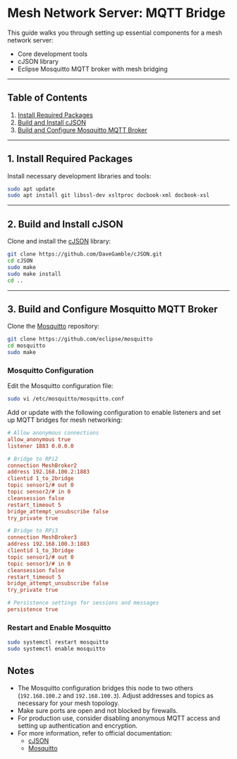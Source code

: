 # Mesh Network Server: MQTT Bridge

This guide walks you through setting up essential components for a mesh network server:
- Core development tools
- cJSON library
- Eclipse Mosquitto MQTT broker with mesh bridging

---

## Table of Contents

1. [Install Required Packages](#1-install-required-packages)
2. [Build and Install cJSON](#2-build-and-install-cjson)
3. [Build and Configure Mosquitto MQTT Broker](#3-build-and-configure-mosquitto-mqtt-broker)

---

## 1. Install Required Packages

Install necessary development libraries and tools:

```bash
sudo apt update
sudo apt install git libssl-dev xsltproc docbook-xml docbook-xsl
```

---

## 2. Build and Install cJSON

Clone and install the [cJSON](https://github.com/DaveGamble/cJSON) library:

```bash
git clone https://github.com/DaveGamble/cJSON.git
cd cJSON
sudo make
sudo make install
cd ..
```

---

## 3. Build and Configure Mosquitto MQTT Broker

Clone the [Mosquitto](https://github.com/eclipse/mosquitto) repository:

```bash
git clone https://github.com/eclipse/mosquitto
cd mosquitto
sudo make
```

### Mosquitto Configuration

Edit the Mosquitto configuration file:

```bash
sudo vi /etc/mosquitto/mosquitto.conf
```

Add or update with the following configuration to enable listeners and set up MQTT bridges for mesh networking:

```ini
# Allow anonymous connections
allow_anonymous true
listener 1883 0.0.0.0

# Bridge to RPi2
connection MeshBroker2
address 192.168.100.2:1883
clientid 1_to_2bridge
topic sensor1/# out 0
topic sensor2/# in 0
cleansession false
restart_timeout 5
bridge_attempt_unsubscribe false
try_private true

# Bridge to RPi3
connection MeshBroker3
address 192.168.100.3:1883
clientid 1_to_3bridge
topic sensor1/# out 0
topic sensor3/# in 0
cleansession false
restart_timeout 5
bridge_attempt_unsubscribe false
try_private true

# Persistence settings for sessions and messages
persistence true
```

### Restart and Enable Mosquitto

```bash
sudo systemctl restart mosquitto
sudo systemctl enable mosquitto
```

## Notes

- The Mosquitto configuration bridges this node to two others (`192.168.100.2` and `192.168.100.3`). Adjust addresses and topics as necessary for your mesh topology.
- Make sure ports are open and not blocked by firewalls.
- For production use, consider disabling anonymous MQTT access and setting up authentication and encryption.
- For more information, refer to official documentation:
  - [cJSON](https://github.com/DaveGamble/cJSON)
  - [Mosquitto](https://github.com/eclipse/mosquitto)